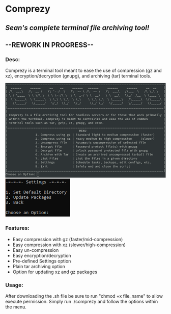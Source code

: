 # Comprezy 
## _Sean's complete terminal file archiving tool!_
## --REWORK IN PROGRESS--

### Desc:
Comprezy is a terminal tool meant to ease the use of compression (gz and xz), encryption/decryption (gnupg), and archiving (tar) terminal tools. 

![comprezy.png](comprezy.png?raw=true "Comprezy")      ![comprezy - settings.png](comprezy_settings.png?raw=true "Comprezy Settings")

### Features:
* Easy compression with gz (faster/mid-compression)
* Easy compression with xz (slower/high-compression)
* Easy un-compression
* Easy encryption/decryption
* Pre-defined Settings option
* Plain tar archiving option
* Option for updating xz and gz packages

### Usage:
After downloading the .sh file be sure to run "chmod +x file_name" to allow execute permission. Simply run ./comprezy and follow the options within the menu.
